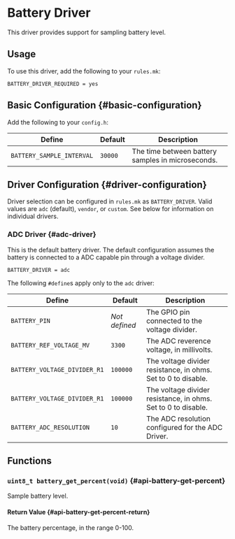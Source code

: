 # Battery Driver

This driver provides support for sampling battery level.

## Usage

To use this driver, add the following to your `rules.mk`:

```make
BATTERY_DRIVER_REQUIRED = yes
```

## Basic Configuration {#basic-configuration}

Add the following to your `config.h`:

|Define                    |Default |Description                                       |
|--------------------------|--------|--------------------------------------------------|
|`BATTERY_SAMPLE_INTERVAL` |`30000` |The time between battery samples in microseconds. |

## Driver Configuration {#driver-configuration}

Driver selection can be configured in `rules.mk` as `BATTERY_DRIVER`. Valid values are `adc` (default), `vendor`, or `custom`. See below for information on individual drivers.

### ADC Driver {#adc-driver}

This is the default battery driver. The default configuration assumes the battery is connected to a ADC capable pin through a voltage divider.

```make
BATTERY_DRIVER = adc
```

The following `#define`s apply only to the `adc` driver:

|Define                       |Default       |Description                                                   |
|-----------------------------|--------------|--------------------------------------------------------------|
|`BATTERY_PIN`                |*Not defined* |The GPIO pin connected to the voltage divider.                |
|`BATTERY_REF_VOLTAGE_MV`     |`3300`        |The ADC reverence voltage, in millivolts.                     |
|`BATTERY_VOLTAGE_DIVIDER_R1` |`100000`      |The voltage divider resistance, in ohms. Set to 0 to disable. |
|`BATTERY_VOLTAGE_DIVIDER_R1` |`100000`      |The voltage divider resistance, in ohms. Set to 0 to disable. |
|`BATTERY_ADC_RESOLUTION`     |`10`          |The ADC resolution configured for the ADC Driver.             |

## Functions

### `uint8_t battery_get_percent(void)` {#api-battery-get-percent}

Sample battery level.

#### Return Value {#api-battery-get-percent-return}

The battery percentage, in the range 0-100.
